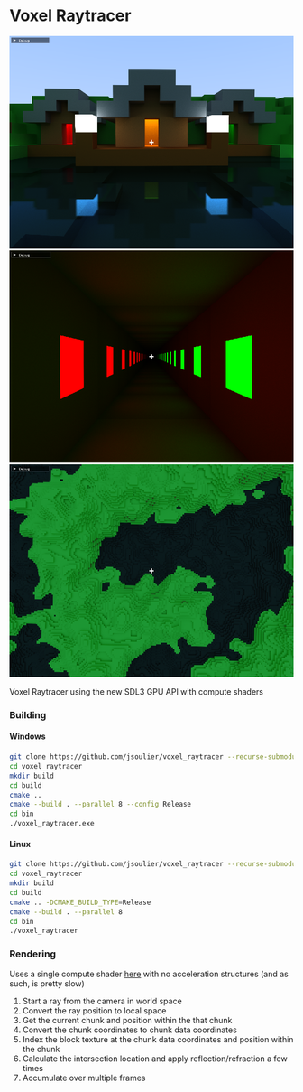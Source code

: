 # Voxel Raytracer

![](doc/image1.png)
![](doc/image2.png)
![](doc/image3.png)

Voxel Raytracer using the new SDL3 GPU API with compute shaders

### Building

#### Windows

```bash
git clone https://github.com/jsoulier/voxel_raytracer --recurse-submodules
cd voxel_raytracer
mkdir build
cd build
cmake ..
cmake --build . --parallel 8 --config Release
cd bin
./voxel_raytracer.exe
```

#### Linux

```bash
git clone https://github.com/jsoulier/voxel_raytracer --recurse-submodules
cd voxel_raytracer
mkdir build
cd build
cmake .. -DCMAKE_BUILD_TYPE=Release
cmake --build . --parallel 8
cd bin
./voxel_raytracer
```

### Rendering

Uses a single compute shader [here](shaders/raytrace.comp) with no acceleration structures (and as such, is pretty slow)
1. Start a ray from the camera in world space
2. Convert the ray position to local space
3. Get the current chunk and position within the that chunk
4. Convert the chunk coordinates to chunk data coordinates
5. Index the block texture at the chunk data coordinates and position within the chunk
6. Calculate the intersection location and apply reflection/refraction a few times
7. Accumulate over multiple frames